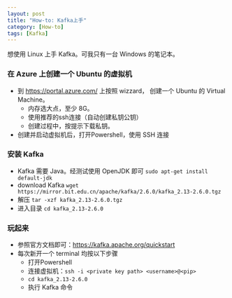 ```yaml
---
layout: post
title: "How-to: Kafka上手"
category: [How-to]
tags: [Kafka]
---
```

想使用 Linux 上手 Kafka。可我只有一台 Windows 的笔记本。

### 在 Azure 上创建一个 Ubuntu 的虚拟机
- 到 https://portal.azure.com/ 上按照 wizzard， 创建一个 Ubuntu 的 Virtual Machine。 
  - 内存选大点，至少 8G。
  - 使用推荐的ssh连接（自动创建私钥公钥）
  - 创建过程中，按提示下载私钥。
- 创建并启动虚拟机后，打开Powershell，使用 SSH 连接

### 安装 Kafka
- Kafka 需要 Java。经测试使用 OpenJDK 即可 `sudo apt-get install default-jdk`
- download Kafka `wget https://mirror.bit.edu.cn/apache/kafka/2.6.0/kafka_2.13-2.6.0.tgz`
- 解压 `tar -xzf kafka_2.13-2.6.0.tgz`
- 进入目录 `cd kafka_2.13-2.6.0`

### 玩起来
- 参照官方文档即可：https://kafka.apache.org/quickstart 
- 每次新开一个 terminal 均按以下步骤
    - 打开Powershell
    - 连接虚拟机：`ssh -i <private key path> <username>@<pip>`
    - `cd kafka_2.13-2.6.0`
    - 执行 Kafka 命令